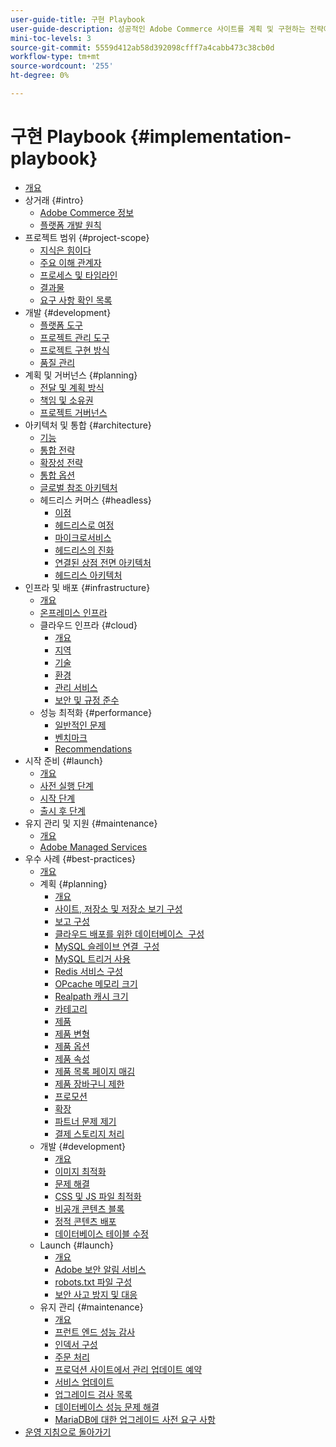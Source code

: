 ```yaml
---
user-guide-title: 구현 Playbook
user-guide-description: 성공적인 Adobe Commerce 사이트를 계획 및 구현하는 전략에 대해 알아봅니다.
mini-toc-levels: 3
source-git-commit: 5559d412ab58d392098cfff7a4cabb473c38cb0d
workflow-type: tm+mt
source-wordcount: '255'
ht-degree: 0%

---
```



# 구현 Playbook {#implementation-playbook}

- [개요](overview.md)
- 상거래 {#intro}
   - [Adobe Commerce 정보](intro/about-commerce.md)
   - [플랫폼 개발 원칙](intro/platform-development.md)
- 프로젝트 범위 {#project-scope}
   - [지식은 힘이다](project-scope/knowledge.md)
   - [주요 이해 관계자](project-scope/key-stakeholders.md)
   - [프로세스 및 타임라인](project-scope/process-timeline.md)
   - [결과물](project-scope/deliverables.md)
   - [요구 사항 확인 목록](project-scope/requirement-checklists.md)
- 개발 {#development}
   - [플랫폼 도구](development/platform-tools.md)
   - [프로젝트 관리 도구](development/project-management-tools.md)
   - [프로젝트 구현 방식](development/delivery.md)
   - [품질 관리](development/quality-control.md)
- 계획 및 거버넌스 {#planning}
   - [전달 및 계획 방식](planning/delivery.md)
   - [책임 및 소유권](planning/ownership.md)
   - [프로젝트 거버넌스](planning/governance.md)
- 아키텍처 및 통합 {#architecture}
   - [기능](architecture/capabilities.md)
   - [통합 전략](architecture/integration-strategy.md)
   - [확장성 전략](architecture/extensibility-strategy.md)
   - [통합 옵션](architecture/integration-options.md)
   - [글로벌 참조 아키텍처](architecture/global-reference.md)
   - 헤드리스 커머스 {#headless}
      - [이점](architecture/headless/benefits.md)
      - [헤드리스로 여정](architecture/headless/journey-to-headless.md)
      - [마이크로서비스](architecture/headless/microservices.md)
      - [헤드리스의 진화](architecture/headless/evolution.md)
      - [연결된 상점 전면 아키텍처](architecture/headless/legacy-storefront.md)
      - [헤드리스 아키텍처](architecture/headless/adobe-commerce.md)
- 인프라 및 배포 {#infrastructure}
   - [개요](infrastructure/overview.md)
   - [온프레미스 인프라](infrastructure/on-premises.md)
   - 클라우드 인프라 {#cloud}
      - [개요](infrastructure/cloud/overview.md)
      - [지역](infrastructure/cloud/regions.md)
      - [기술](infrastructure/cloud/technology.md)
      - [환경](infrastructure/cloud/environments.md)
      - [관리 서비스](infrastructure/cloud/managed-services.md)
      - [보안 및 규정 준수](infrastructure/cloud/security.md)
   - 성능 최적화 {#performance}
      - [일반적인 문제](infrastructure/performance/optimization.md)
      - [벤치마크](infrastructure/performance/benchmarks.md)
      - [Recommendations](infrastructure/performance/recommendations.md)
- 시작 준비 {#launch}
   - [개요](launch/overview.md)
   - [사전 실행 단계](launch/pre-launch-steps.md)
   - [시작 단계](launch/launch-steps.md)
   - [출시 후 단계](launch/post-launch-steps.md)
- 유지 관리 및 지원 {#maintenance}
   - [개요](maintenance/overview.md)
   - [Adobe Managed Services](maintenance/adobe-managed-services.md)
- 우수 사례 {#best-practices}
   - [개요](best-practices/phases.md)
   - 계획 {#planning}
      - [개요](best-practices/planning/overview.md)
      - [사이트, 저장소 및 저장소 보기 구성](best-practices/planning/sites-stores-store-views.md)
      - [보고 구성](best-practices/planning/reporting-configuration.md)
      - [클라우드 배포를 위한 데이터베이스 &#x200B; 구성](best-practices/planning/database-on-cloud.md)
      - [MySQL 슬레이브 연결 &#x200B; 구성](best-practices/planning/configure-mysql-slave-connection-on-cloud.md)
      - [MySQL 트리거 사용](best-practices/planning/mysql-triggers-usage.md)
      - [Redis 서비스 구성](best-practices/planning/redis-service-configuration.md)
      - [OPcache 메모리 크기](best-practices/planning/opcache-memory-size.md)
      - [Realpath 캐시 크기](best-practices/planning/realpath-cache-size.md)
      - [카테고리](best-practices/planning/category-limits.md)
      - [제품](best-practices/planning/product-sku-limits.md)
      - [제품 변형](best-practices/planning/product-variations.md)
      - [제품 옵션](best-practices/planning/product-options.md)
      - [제품 속성](best-practices/planning/product-attributes-and-options.md)
      - [제품 목록 페이지 매김](best-practices/planning/product-listing-pagination.md)
      - [제품 장바구니 제한](best-practices/planning/product-cart.md)
      - [프로모션](best-practices/planning/product-cart-promotions.md)
      - [확장](best-practices/planning/extensions.md)
      - [파트너 문제 제기](best-practices/planning/partner-escalation.md)
      - [결제 스토리지 처리](best-practices/planning/payment-processing-storage.md)
   - 개발 {#development}
      - [개요](best-practices/development/overview.md)
      - [이미지 최적화](best-practices/development/image-optimization.md)
      - [문제 해결](best-practices/development/troubleshooting.md)
      - [CSS 및 JS 파일 최적화](best-practices/development/optimize-css-js-files.md)
      - [비공개 콘텐츠 블록](best-practices/development/private-content-block-configuration.md)
      - [정적 콘텐츠 배포](best-practices/development/static-content-deployment.md)
      - [데이터베이스 테이블 수정](best-practices/development/modifying-core-and-third-party-tables.md)
   - Launch {#launch}
      - [개요](best-practices/launch/overview.md)
      - [Adobe 보안 알림 서비스](best-practices/launch/security-notification-service.md)
      - [robots.txt 파일 구성](best-practices/launch/robots-txt.md)
      - [보안 사고 방지 및 대응](best-practices/launch/prevent-respond-security-incident.md)
   - 유지 관리 {#maintenance}
      - [개요](best-practices/maintenance/overview.md)
      - [프런트 엔드 성능 감사](best-practices/maintenance/frontend-performance.md)
      - [인덱서 구성](best-practices/maintenance/indexer-configuration.md)
      - [주문 처리](best-practices/maintenance/order-processing-configuration.md)
      - [프로덕션 사이트에서 관리 업데이트 예약](best-practices/maintenance/scheduling-admin-updates-in-production.md)
      - [서비스 업데이트](best-practices/maintenance/update-services.md)
      - [업그레이드 검사 목록](best-practices/maintenance/upgrade-checklist.md)
      - [데이터베이스 성능 문제 해결](best-practices/maintenance/resolve-database-performance-issues.md)
      - [MariaDB에 대한 업그레이드 사전 요구 사항](best-practices/maintenance/commerce-235-upgrade-prerequisites-mariadb.md)
- [운영 지침으로 돌아가기](https://experienceleague.adobe.com/docs/commerce-operations/operational-guides/home.html)
